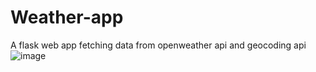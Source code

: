# Weather-app
A flask web app fetching data from openweather api and geocoding api
![image](https://github.com/AzimAhmedBijapur/Weather-app/assets/104296616/19d36aa5-d8ee-4da5-84ec-2964baf952a3)

